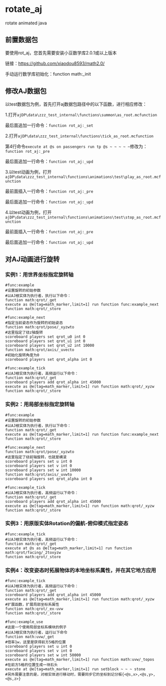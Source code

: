 # rotate_aj
 rotate animated java

## 前置数据包
要使用rot_aj，您首先需要安装小豆数学库2.0.1或以上版本

链接：https://github.com/xiaodou8593/math2.0/

手动运行数学库初始化：function math:_init

## 修改AJ数据包
以test数据包为例，首先打开aj数据包路径中的以下函数，进行相应修改：

1.打开`ajDP\data\zzz_test_internal\functions\summon\as_root.mcfunction`

最后面追加一行命令：`function rot_aj:_set`

2.打开`ajDP\data\zzz_test_internal\functions\tick_as_root.mcfunction`

第4行命令`execute at @s on passengers run tp @s ~ ~ ~ ~ ~`修改为：`function rot_aj:_pre`

最后面追加一行命令：`function rot_aj:_upd`

3.以test动画为例，打开`ajDP\data\zzz_test_internal\functions\animations\test\play_as_root.mcfunction`

最前面插入一行命令：`function rot_aj:_pre`

最后面追加一行命令：`function rot_aj:_upd`

4.以test动画为例，打开`ajDP\data\zzz_test_internal\functions\animations\test\stop_as_root.mcfunction`

最前面插入一行命令：`function rot_aj:_pre`

最后面追加一行命令：`function rot_aj:_upd`

## 对AJ动画进行旋转

### 实例1：用世界坐标指定旋转轴
```mcfunction
#func:example
#设置旋转的初始参数
#以AJ根实体为执行者，执行以下命令：
function math:qrot/_get
execute as @e[tag=math_marker,limit=1] run function func:example_next
function math:qrot/_store

#func:example_next
#指定当前姿态作为旋转的初始姿态
function math:qrot/pose/_xyzwto
#这里指定了绕z轴旋转
scoreboard players set qrot_u0 int 0
scoreboard players set qrot_u1 int 0
scoreboard players set qrot_u2 int 10000
function math:qrot/axis/_uvecto
#初始化旋转角度为0
scoreboard players set qrot_alpha int 0

#func:example_tick
#以AJ根实体为执行者，高频运行以下命令：
function math:qrot/_get
scoreboard players add qrot_alpha int 45000
execute as @e[tag=math_marker,limit=1] run function math:qrot/_xyzw
function math:qrot/_store
```

### 实例2：用局部坐标指定旋转轴
```mcfunction
#func:example
#设置旋转的初始参数
#以AJ根实体为执行者，执行以下命令：
function math:qrot/_get
execute as @e[tag=math_marker,limit=1] run function func:example_next
function math:qrot/_store

#func:example_next
function math:qrot/pose/_xyzwto
#这里指定了绕前轴旋转，也就是横滚
scoreboard players set u int 0
scoreboard players set v int 0
scoreboard players set w int 10000
function math:qrot/axis/_uvwto
scoreboard players set qrot_alpha int 0

#func:example_tick
#以AJ根实体为执行者，高频运行以下命令：
function math:qrot/_get
scoreboard players add qrot_alpha int 45000
execute as @e[tag=math_marker,limit=1] run function math:qrot/_xyzw
function math:qrot/_store
```

### 实例3：用原版实体Rotation的偏航-俯仰模式指定姿态
```mcfunction
#func:example_tick
#以AJ根实体为执行者，高频运行以下命令：
function math:qrot/_get
execute at @s as @e[tag=math_marker,limit=1] run function math:qrot/facing/_2toxyzw
function math:qrot/_store
```

### 实例4：改变姿态时拓展物体的本地坐标系属性，并在其它地方应用
```mcfunction
#func:example_tick
#以AJ根实体为执行者，高频运行以下命令：
function math:qrot/_get
scoreboard players add qrot_alpha int 45000
execute as @e[tag=math_marker,limit=1] run function math:qrot/_xyzw
#扩展函数，扩展局部坐标系属性
function math:qrot/_ex-uvw
function math:qrot/_store

#func:example_use
#这是一个使用局部坐标系模块的例子
#以AJ根实体为执行者，运行以下命令
function math:uvw/_get
#倍率1w，这里是获得前方5格的位置
scoreboard players set u int 0
scoreboard players set v int 0
scoreboard players set w int 50000
execute as @e[tag=math_marker,limit=1] run function math:uvw/_topos
#在前方5格的位置生成一块石头
execute at @e[tag=math_marker,limit=1] run setblock ~ ~ ~ stone
#另外需要注意的是，对根实体进行移动时，需要同步它的坐标到记分板{<@s,x>,<@s,y>,<@s,z>}
```
